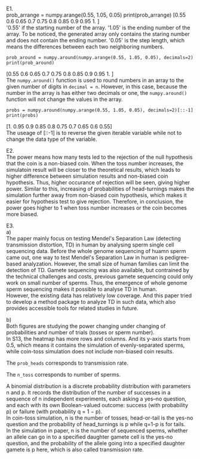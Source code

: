 E1.  
    prob_arrange = numpy.arange(0.55, 1.05, 0.05)
    print(prob_arrange)
[0.55 0.6  0.65 0.7  0.75 0.8  0.85 0.9  0.95 1.  ]  
'0.55' if the starting number of the array. '1.05' is the ending number of the array. To be noticed, the generated array only contains the staring number and does not contain the ending number. '0.05' is the step length, which means the differences between each two neighboring numbers.  
  
    prob_around = numpy.around(numpy.arange(0.55, 1.05, 0.05), decimals=2)
    print(prob_around)
[0.55 0.6  0.65 0.7  0.75 0.8  0.85 0.9  0.95 1.  ]  
The `numpy.around()` function is used to round numbers in an array to the given number of digits in `decimal = n`. However, in this case, because the number in the array is has either two decimals or one, the `numpy.around()` function will not change the values in the array.   
  
    probs = numpy.around(numpy.arange(0.55, 1.05, 0.05), decimals=2)[::-1]
    print(probs)
[1.   0.95 0.9  0.85 0.8  0.75 0.7  0.65 0.6  0.55]  
The useage of [::-1] is to reverse the given iterable variable while not to change the data type of the variable.  
  
E2.  
The power means how many tests led to the rejection of the null hypothesis that the coin is a non-biased coin. When the toss number increases, the simulatoin result will be closer to the theoretical results, which leads to higher difference between simulation results and non-biased coin hypothesis. Thus, higher occurance of rejection will be seen, giving higher power. Similar to this, increasing of probabilities of head-turnings makes the simulation further away from non-biased coin hypothesis, which makes it easier for hypothesis test to give rejection. Therefore, in conclusion, the power goes higher to 1 when toss number increases or the coin becomes more biased.  
  
E3.  
a)  
The paper mainly focus on testing Mendel's Separation Law (detecting transmission distortion, TD) in human by analysing sperm single cell sequencing data. Before the whole genome sequencing of huamn sperm came out, one way to test Mendel's Separation Law in human is pedigree-based analyzation. However, the small size of human families can limit the detection of TD. Gamete sequencing was also available, but contrained by the technical challenges and costs, previous gamete sequencing could only work on small number of sperms. Thus, the emergence of whole genome sperm sequencing makes it possible to analyse TD in human.  
However, the existing data has relatively low coverage. And this paper tried to develop a method package to analyze TD in such data, which also provides accessible tools for related studies in future.  
  
b)  
Both figures are studying the power changing under changing of probabilities and number of trials (tosses or sperm number).  
In S13, the heatmap has more rows and columns. And its y-axis starts from 0.5, which means it contains the simulation of evenly-separated sperms, while coin-toss simulation does not include non-biased coin results.  
  
The `prob_heads` corresponds to transmission rate.  
  
The `n_toss` corresponds to number of sperms.  
  
A binomial distribution is a discrete probability distribution with parameters n and p. It records the distribution of the number of successes in a sequence of n independent experiments, each asking a yes–no question, and each with its own Boolean-valued outcome: success (with probability p) or failure (with probability q = 1 − p).  
In coin-toss simulation, n is the number of tosses, head-or-tail is the yes-no question and the probability of head_turnings is p while q=1-p is for tails.  
In the simulation in paper, n is the number of sequenced sperms, whether an allele can go in to a specified daughter gamete cell is the yes-no question, and the probability of the allele going into a specified daughter gamete is p here, which is also called transmission rate.
